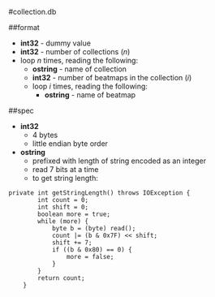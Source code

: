 #collection.db  

##format
* **int32** - dummy value
* **int32** - number of collections (*n*)
* loop *n* times, reading the following:
    * **ostring** - name of collection
    * **int32** - number of beatmaps in the collection (*i*)
    * loop *i* times, reading the following:
        *  **ostring** - name of beatmap

##spec
* **int32**  
    *  4 bytes
    * little endian byte order
* **ostring**
    * prefixed with length of string encoded as an integer
    * read 7 bits at a time
    * to get string length:  
```
private int getStringLength() throws IOException {
		int count = 0;
		int shift = 0;
		boolean more = true;
		while (more) {
			byte b = (byte) read();
			count |= (b & 0x7F) << shift;
			shift += 7;
			if ((b & 0x80) == 0) {
				more = false;
			}
		}
		return count;
	}
```

